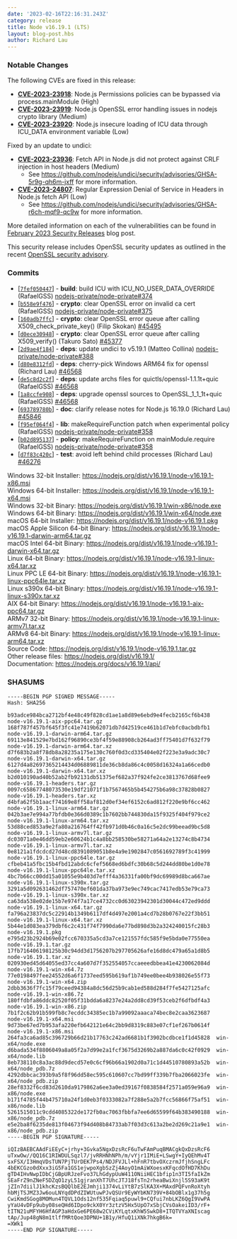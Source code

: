 ```yaml
---
date: '2023-02-16T22:16:31.243Z'
category: release
title: Node v16.19.1 (LTS)
layout: blog-post.hbs
author: Richard Lau
---
```


### Notable Changes

The following CVEs are fixed in this release:

- **[CVE-2023-23918](https://cve.mitre.org/cgi-bin/cvename.cgi?name=CVE-2023-23918)**: Node.js Permissions policies can be bypassed via process.mainModule (High)
- **[CVE-2023-23919](https://cve.mitre.org/cgi-bin/cvename.cgi?name=CVE-2023-23919)**: Node.js OpenSSL error handling issues in nodejs crypto library (Medium)
- **[CVE-2023-23920](https://cve.mitre.org/cgi-bin/cvename.cgi?name=CVE-2023-23920)**: Node.js insecure loading of ICU data through ICU_DATA environment variable (Low)

Fixed by an update to undici:

- **[CVE-2023-23936](https://cve.mitre.org/cgi-bin/cvename.cgi?name=CVE-2023-23936)**: Fetch API in Node.js did not protect against CRLF injection in host headers (Medium)
  - See <https://github.com/nodejs/undici/security/advisories/GHSA-5r9g-qh6m-jxff> for more information.
- **[CVE-2023-24807](https://cve.mitre.org/cgi-bin/cvename.cgi?name=CVE-2023-24807)**: Regular Expression Denial of Service in Headers in Node.js fetch API (Low)
  - See <https://github.com/nodejs/undici/security/advisories/GHSA-r6ch-mqf9-qc9w> for more information.

More detailed information on each of the vulnerabilities can be found in [February 2023 Security Releases](https://nodejs.org/en/blog/vulnerability/february-2023-security-releases/) blog post.

This security release includes OpenSSL security updates as outlined in the recent
[OpenSSL security advisory](https://www.openssl.org/news/secadv/20230207.txt).

### Commits

- \[[`7fef050447`](https://github.com/nodejs/node/commit/7fef050447)] - **build**: build ICU with ICU_NO_USER_DATA_OVERRIDE (RafaelGSS) [nodejs-private/node-private#374](https://github.com/nodejs-private/node-private/pull/374)
- \[[`b558e9f476`](https://github.com/nodejs/node/commit/b558e9f476)] - **crypto**: clear OpenSSL error on invalid ca cert (RafaelGSS) [nodejs-private/node-private#375](https://github.com/nodejs-private/node-private/pull/375)
- \[[`160adb7ffc`](https://github.com/nodejs/node/commit/160adb7ffc)] - **crypto**: clear OpenSSL error queue after calling X509_check_private_key() (Filip Skokan) [#45495](https://github.com/nodejs/node/pull/45495)
- \[[`d0ece30948`](https://github.com/nodejs/node/commit/d0ece30948)] - **crypto**: clear OpenSSL error queue after calling X509_verify() (Takuro Sato) [#45377](https://github.com/nodejs/node/pull/45377)
- \[[`2d9ae4f184`](https://github.com/nodejs/node/commit/2d9ae4f184)] - **deps**: update undici to v5.19.1 (Matteo Collina) [nodejs-private/node-private#388](https://github.com/nodejs-private/node-private/pull/388)
- \[[`d80e8312fd`](https://github.com/nodejs/node/commit/d80e8312fd)] - **deps**: cherry-pick Windows ARM64 fix for openssl (Richard Lau) [#46568](https://github.com/nodejs/node/pull/46568)
- \[[`de5c8d2c2f`](https://github.com/nodejs/node/commit/de5c8d2c2f)] - **deps**: update archs files for quictls/openssl-1.1.1t+quic (RafaelGSS) [#46568](https://github.com/nodejs/node/pull/46568)
- \[[`1a8ccfe908`](https://github.com/nodejs/node/commit/1a8ccfe908)] - **deps**: upgrade openssl sources to OpenSSL_1_1_1t+quic (RafaelGSS) [#46568](https://github.com/nodejs/node/pull/46568)
- \[[`693789780b`](https://github.com/nodejs/node/commit/693789780b)] - **doc**: clarify release notes for Node.js 16.19.0 (Richard Lau) [#45846](https://github.com/nodejs/node/pull/45846)
- \[[`f95ef064f4`](https://github.com/nodejs/node/commit/f95ef064f4)] - **lib**: makeRequireFunction patch when experimental policy (RafaelGSS) [nodejs-private/node-private#358](https://github.com/nodejs-private/node-private/pull/358)
- \[[`b02d895137`](https://github.com/nodejs/node/commit/b02d895137)] - **policy**: makeRequireFunction on mainModule.require (RafaelGSS) [nodejs-private/node-private#358](https://github.com/nodejs-private/node-private/pull/358)
- \[[`d7f83c420c`](https://github.com/nodejs/node/commit/d7f83c420c)] - **test**: avoid left behind child processes (Richard Lau) [#46276](https://github.com/nodejs/node/pull/46276)

Windows 32-bit Installer: https://nodejs.org/dist/v16.19.1/node-v16.19.1-x86.msi \
Windows 64-bit Installer: https://nodejs.org/dist/v16.19.1/node-v16.19.1-x64.msi \
Windows 32-bit Binary: https://nodejs.org/dist/v16.19.1/win-x86/node.exe \
Windows 64-bit Binary: https://nodejs.org/dist/v16.19.1/win-x64/node.exe \
macOS 64-bit Installer: https://nodejs.org/dist/v16.19.1/node-v16.19.1.pkg \
macOS Apple Silicon 64-bit Binary: https://nodejs.org/dist/v16.19.1/node-v16.19.1-darwin-arm64.tar.gz \
macOS Intel 64-bit Binary: https://nodejs.org/dist/v16.19.1/node-v16.19.1-darwin-x64.tar.gz \
Linux 64-bit Binary: https://nodejs.org/dist/v16.19.1/node-v16.19.1-linux-x64.tar.xz \
Linux PPC LE 64-bit Binary: https://nodejs.org/dist/v16.19.1/node-v16.19.1-linux-ppc64le.tar.xz \
Linux s390x 64-bit Binary: https://nodejs.org/dist/v16.19.1/node-v16.19.1-linux-s390x.tar.xz \
AIX 64-bit Binary: https://nodejs.org/dist/v16.19.1/node-v16.19.1-aix-ppc64.tar.gz \
ARMv7 32-bit Binary: https://nodejs.org/dist/v16.19.1/node-v16.19.1-linux-armv7l.tar.xz \
ARMv8 64-bit Binary: https://nodejs.org/dist/v16.19.1/node-v16.19.1-linux-arm64.tar.xz \
Source Code: https://nodejs.org/dist/v16.19.1/node-v16.19.1.tar.gz \
Other release files: https://nodejs.org/dist/v16.19.1/ \
Documentation: https://nodejs.org/docs/v16.19.1/api/

### SHASUMS

```
-----BEGIN PGP SIGNED MESSAGE-----
Hash: SHA256

b93adce984bca2712bf4e48c49f828cd1ae1a8d89e6ebd9e4fecb2165cf6b438  node-v16.19.1-aix-ppc64.tar.gz
168f787f457bf645f3fc41e7419b62071db7d42519ce461b1d7ebfc0acbdbfb1  node-v16.19.1-darwin-arm64.tar.gz
69113e841529e7bd162f96890ce3bf4f59e88908cb264ad3ff75401d7f632f79  node-v16.19.1-darwin-arm64.tar.xz
d7f683b2a8f78db8a28235a175e130c760f0d3cd335404e02f223e3a9adc30c7  node-v16.19.1-darwin-x64.tar.gz
6127d4a82697365214434d06889811de36cb8da86c4c0058d16324a1a66cedb0  node-v16.19.1-darwin-x64.tar.xz
b2d010190ad40b52ab2fb92131db51375ef682a37f924fe2ce3813767d68fee9  node-v16.19.1-headers.tar.gz
0097c65867748073530e19df21071f1b7567465b5b454275b6a98c37828b0827  node-v16.19.1-headers.tar.xz
d4bfa62f5b1aacf74169e8ff58af812d0ef34ef6152c6ad812f220e9bf6cc462  node-v16.19.1-linux-arm64.tar.gz
042b3ae7e994a77bfdb0e366d0389c1b7602bb744830da15f9325f404f979ce2  node-v16.19.1-linux-arm64.tar.xz
53d88ced853a9e2fa80a216764ff42fb971d0b46c0a16c5e2dc99beead9bc5d8  node-v16.19.1-linux-armv7l.tar.gz
dc03071a0e46dd59eb2e60624b1c4a8bb258530be58271a64a2e13274c8b4734  node-v16.19.1-linux-armv7l.tar.xz
0e8121a1fdcdcd27d48cd8391089051b8e4a9e1902847c0561692789f3c41999  node-v16.19.1-linux-ppc64le.tar.gz
cfbeb41a5fbc15b4fbd12abdc6cfef5668ed6bdfc30b68c5d244dd80be1d0e78  node-v16.19.1-linux-ppc64le.tar.xz
4bc7b66cc00dd15a01055e9b403d7efff4a36331fa00bf9dc69989d8bca667ae  node-v16.19.1-linux-s390x.tar.gz
3291a5d092631462df757470ef601da37ba973e9ec749cac7417edb53e79ca73  node-v16.19.1-linux-s390x.tar.xz
ca63da538e02de15b7e974f7a17ce4732cc0d63023942301d30044c472ed9ddd  node-v16.19.1-linux-x64.tar.gz
fa796a23837dc5c22914b1349b6117df4d497e2001a4cd7b28b0767e22f3bb51  node-v16.19.1-linux-x64.tar.xz
5b44e1d083ea379dbf6c2c431f74f7990da6e77bd898d3b2a324240015fc28b3  node-v16.19.1.pkg
e795d23b2924b69e02fcc670335a5cd3a7ce121557fdc585f9e5bda0e77550ea  node-v16.19.1.tar.gz
17fb716406198125b30c94dd3d1756207b297705626afe16d8dc479a65a1d8b5  node-v16.19.1.tar.xz
020930ed45d64055ed37cc4a607d7f352554057ccaeeedbbea41e4230062084d  node-v16.19.1-win-x64.7z
77e0198497fee24552d6a6f1737eed595b619af1b749ee0bee4b938026e55f73  node-v16.19.1-win-x64.zip
2dbb3636f7fc15f79ceed94384a8dc56d25b9cab1ed588d284f7fe5427125afc  node-v16.19.1-win-x86.7z
180ffdbfa86ddc82520f05f31bdda6a8237e24a2dd8cd39f53ceb2f6dfbdf4a3  node-v16.19.1-win-x86.zip
7b1f2c62b91b599fb8c7ecddc34385ec1b7a99092aaaca74bec8e2caa3623687  node-v16.19.1-x64.msi
9d73be67ed7b953afa220efb642121e64c2bb9d8319c883e07cf1ef267b0614f  node-v16.19.1-x86.msi
264fa3ca6ad85c396729b66d21b17763c242ad6681b1f3902bcdbce1f1d45828  win-x64/node.exe
d6bada534f8806049a8a05f2a7d99e2a1fcf3675d3269b2a887da6c0c42f0929  win-x64/node.lib
8eb738110c8a3ac88d9decd57e0c6cf96b66a1902d0a71c1d44510780893a52b  win-x64/node_pdb.7z
4292dbbcac393b9a5f8f96dd58ec595c610607cc7bd99ff339b7fba2066023fe  win-x64/node_pdb.zip
28ef8332f6cd83d2610da9179862a6ee3a0ed39167f0838584f2571a059e96a9  win-x86/node.exe
b171f4785f44b475710a24f1d0eb3f0333082a7f288e5a2b7fcc56866f75af51  win-x86/node.lib
5261515011c9cdd4085322de172fb0ac7063fbbfa7ee6d65599f64b383490188  win-x86/node_pdb.7z
e5e2ba8f6235de813f04673f94d408b84733ab7f03d3c613a2be2d269c21a9e1  win-x86/node_pdb.zip
-----BEGIN PGP SIGNATURE-----

iQIzBAEBCAAdFiEEyC+jrhy+3Gvka5NgxDzsRcF6uTwFAmPuqBMACgkQxDzsRcF6
uTxwOw//QQ16C1RIWDULSqzl7/jvRRHNhNPh/m/vYjr1IMiE+LSwgY+IyQEhMv4T
sxFSX/I3HmqVDsTUN7PjTUrDEK7Ps4/NDJFVJLl+hFnR7tbvOXczrmJfjhSngLFc
4bEKCGzo0dXxx3iG5Fa1GS1ejwpoXgbSzZj4AoyO1mAiWXoesxKFqcdOfHD7KhDu
gTD4IHvNwpIDbCjGBpURJzeFvo37LhGdypUuW411ONiiHEC1bfip1n3TI5faIkZm
SEaFrZ9nZNeF5DZqO1zyL51gjranXhT7UhcJTJ18fsTn2rheaBwiXnjl5S93aK9t
jZIn7diilJ1khcKzsBQQlbE2EJmhji1374vLiYtB7zSlKA3X+MAxdPQFvnRoXtyh
hbMjTSJMZ3Jw6ouLNYqdDPdZIWUtuwPJvQSUr9EyWYbKN739V+84bOBlx1g37h5g
CwiKmdSGog8MOMun4TQVL1Ods12nf535Fqiaq5puwl9+CQfui7nbLKZ6QgI9VwPA
yYaU4vDFp9uby08seQHd6IDpo9ckX0Yr3ztzV5Hx5UpO7xSbjCVsOakeiID3/rF+
tITN21uMFYH6HfAGP3aHdxGe6PE68w2CViKYLqtxKhW5SwkD8+ITQTVYaXNIscag
tAp/Jup48gN8m1tlffMRtQoe3DPNU+1B1y/HfuQ1iXNk7hkgB6k=
=XWk1
-----END PGP SIGNATURE-----

```
